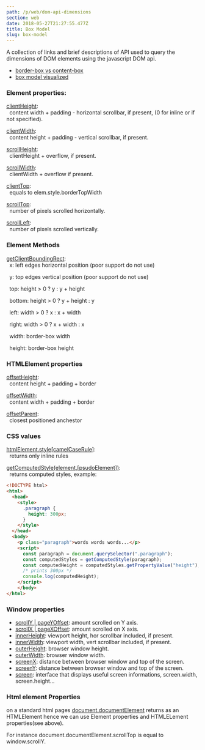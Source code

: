 ```yaml
---
path: /p/web/dom-api-dimensions
section: web
date: 2018-05-27T21:27:55.477Z
title: Box Model
slug: box-model
---
```


A collection of links and brief descriptions of API used to query the dimensions
of DOM elements using the javascript DOM api.

* [border-box vs content-box](https://codepen.io/fabervitale/pen/MGQpja)
* [box model visualized](http://jsfiddle.net/y8Y32/25/)

### Element properties:

[clientHeight](https://developer.mozilla.org/en-US/docs/Web/API/Element/clientHeight):<br>
&nbsp;&nbsp;content width + padding - horizontal scrollbar, if present, (0 for inline or if not specified).

[clientWidth](https://developer.mozilla.org/en-US/docs/Web/API/Element/clientWidth):<br>
&nbsp;&nbsp;content height + padding - vertical scrollbar, if present.

[scrollHeight](https://developer.mozilla.org/en-US/docs/Web/API/Element/scrollHeight):<br> 
&nbsp;&nbsp;clientHeight + overflow, if present.

[scrollWidth](https://developer.mozilla.org/en-US/docs/Web/API/Element/scrollWidth):<br> 
&nbsp;&nbsp;clientWidth + overflow if present.

[clientTop](https://developer.mozilla.org/en-US/docs/Web/API/Element/clientTop):<br>
&nbsp;&nbsp;equals to elem.style.borderTopWidth

[scrollTop](https://developer.mozilla.org/en-US/docs/Web/API/Element/scrollTop):<br>
&nbsp;&nbsp;number of pixels scrolled horizontally.

[scrollLeft](https://developer.mozilla.org/en-US/docs/Web/API/Element/scrollLeft):<br>
&nbsp;&nbsp;number of pixels scrolled vertically.

### Element Methods

[getClientBoundingRect](https://developer.mozilla.org/en-US/docs/Web/API/Element/getBoundingClientRect):<br>
&nbsp;&nbsp;x: left edges horizontal position (poor support do not use)

&nbsp;&nbsp;y: top edges vertical position (poor support do not use)

&nbsp;&nbsp;top: height > 0 ? y : y + height

&nbsp;&nbsp;bottom: height > 0 ? y + height : y

&nbsp;&nbsp;left: width > 0 ? x : x + width

&nbsp;&nbsp;right: width > 0 ? x + width : x

&nbsp;&nbsp;width: border-box width

&nbsp;&nbsp;height: border-box height

### HTMLElement properties
[offsetHeight](https://developer.mozilla.org/en-US/docs/Web/API/HTMLElement/offsetHeight):<br>
&nbsp;&nbsp;content height + padding + border

[offsetWidth](https://developer.mozilla.org/en-US/docs/Web/API/HTMLElement/offsetWidth):<br>
&nbsp;&nbsp;content width + padding + border

[offsetParent](https://developer.mozilla.org/en-US/docs/Web/API/HTMLElement/offsetParent):<br>
&nbsp;&nbsp;closest positioned anchestor

### CSS values
[htmlElement.style[camelCaseRule]](https://developer.mozilla.org/en-US/docs/Web/API/HTMLElement/style):<br>
&nbsp;&nbsp;returns only inline rules

[getComputedStyle(element,[psudoElement])](https://developer.mozilla.org/en-US/docs/Web/API/Window/getComputedStyle):<br>
&nbsp;&nbsp;returns computed styles, example:

  ```html
  <!DOCTYPE html>
  <html>
    <head>
      <style>
        .paragraph {
          height: 300px;
        }
      </style>
    </head>
    <body>
      <p class="paragraph">words words words...</p>  
      <script> 
        const paragraph = document.querySelector(".paragraph"); 
        const computedStyles = getComputedStyle(paragraph);
        const computedHeight = computedStyles.getPropertyValue("height");
        /* prints 300px */
        console.log(computedHeight);
      </script>
      </body>
  </html>
  ```

### Window properties
  * [scrollY | pageYOffset](https://developer.mozilla.org/en-US/docs/Web/API/Window/scrollY): amount scrolled on Y axis.
  * [scrollX | pageXOffset](https://developer.mozilla.org/en-US/docs/Web/API/Window/scrollX): amount scrolled on X axis.
  * [innerHeight](https://developer.mozilla.org/en-US/docs/Web/API/Window/innerHeight): viewport height, hor scrollbar included, if present.
  * [innerWidth](https://developer.mozilla.org/en-US/docs/Web/API/Window/innerWidth): viewport width, vert scrollbar included, if present.
  * [outerHeight](https://developer.mozilla.org/en-US/docs/Web/API/Window/outerHeight): browser window height.
  * [outerWidth](https://developer.mozilla.org/en-US/docs/Web/API/Window/outerWidth): browser window width.
  * [screenX](https://developer.mozilla.org/en-US/docs/Web/API/Window/screenX): distance between browser window and top of the screen.
  * [screenY](https://developer.mozilla.org/en-US/docs/Web/API/Window/screenY): distance between browser window and top of the screen.
  * [screen](https://developer.mozilla.org/en-US/docs/Web/API/Screen): interface that displays useful screen informations, screen.width, screen.height...

### Html element Properties
 on a standard html pages [document.documentElement](https://developer.mozilla.org/en-US/docs/Web/API/Document/documentElement) returns  <html> as an HTMLElement hence we can use 
 Element properties and HTMLELement properties(see above).
 
 For instance document.documentElement.scrollTop is equal to window.scrollY.
